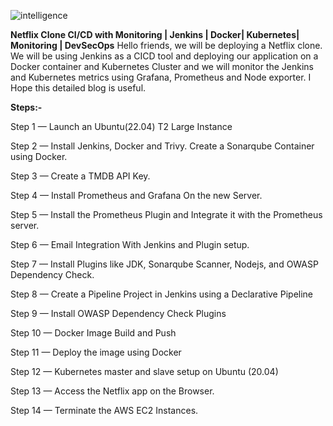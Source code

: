 ![intelligence](https://github.com/user-attachments/assets/57ef8f1a-873a-4cf6-9d09-efafa1f28995)

**Netflix Clone CI/CD with Monitoring | Jenkins | Docker| Kubernetes| Monitoring | DevSecOps**
Hello friends, we will be deploying a Netflix clone. We will be using Jenkins as a CICD tool and deploying our application on a Docker container and Kubernetes Cluster and we will monitor the Jenkins and Kubernetes metrics using Grafana, Prometheus and Node exporter. I Hope this detailed blog is useful.

**Steps:-**

Step 1 — Launch an Ubuntu(22.04) T2 Large Instance

Step 2 — Install Jenkins, Docker and Trivy. Create a Sonarqube Container using Docker.

Step 3 — Create a TMDB API Key.

Step 4 — Install Prometheus and Grafana On the new Server.

Step 5 — Install the Prometheus Plugin and Integrate it with the Prometheus server.

Step 6 — Email Integration With Jenkins and Plugin setup.

Step 7 — Install Plugins like JDK, Sonarqube Scanner, Nodejs, and OWASP Dependency Check.

Step 8 — Create a Pipeline Project in Jenkins using a Declarative Pipeline

Step 9 — Install OWASP Dependency Check Plugins

Step 10 — Docker Image Build and Push

Step 11 — Deploy the image using Docker

Step 12 — Kubernetes master and slave setup on Ubuntu (20.04)

Step 13 — Access the Netflix app on the Browser.

Step 14 — Terminate the AWS EC2 Instances.
